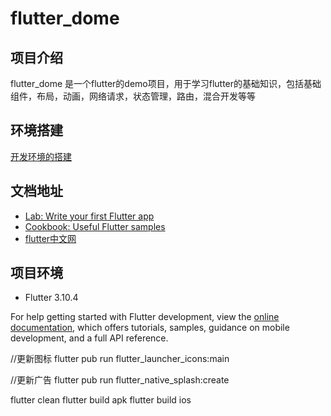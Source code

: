 # flutter_dome

## 项目介绍

flutter_dome 是一个flutter的demo项目，用于学习flutter的基础知识，包括基础组件，布局，动画，网络请求，状态管理，路由，混合开发等等

## 环境搭建

  <a href="https://dk-plus.com/expansion/Flutter/WinInstall.html">开发环境的搭建</a>

## 文档地址

- [Lab: Write your first Flutter app](https://docs.flutter.dev/get-started/codelab)
- [Cookbook: Useful Flutter samples](https://docs.flutter.dev/cookbook)
- [flutter中文网](https://flutterchina.club/)

## 项目环境

- Flutter 3.10.4

For help getting started with Flutter development, view the
[online documentation](https://docs.flutter.dev/), which offers tutorials,
samples, guidance on mobile development, and a full API reference.

//更新图标
flutter pub run flutter_launcher_icons:main

//更新广告
flutter pub run flutter_native_splash:create


flutter clean
flutter build apk
flutter build ios